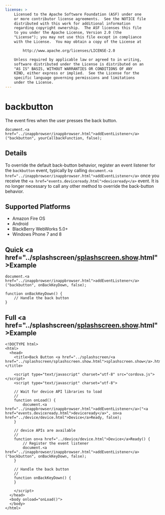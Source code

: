 ```yaml
---
license: >
    Licensed to the Apache Software Foundation (ASF) under one
    or more contributor license agreements.  See the NOTICE file
    distributed with this work for additional information
    regarding copyright ownership.  The ASF licenses this file
    to you under the Apache License, Version 2.0 (the
    "License"); you may not use this file except in compliance
    with the License.  You may obtain a copy of the License at

        http://www.apache.org/licenses/LICENSE-2.0

    Unless required by applicable law or agreed to in writing,
    software distributed under the License is distributed on an
    "AS IS" BASIS, WITHOUT WARRANTIES OR CONDITIONS OF ANY
    KIND, either express or implied.  See the License for the
    specific language governing permissions and limitations
    under the License.
---
```


# backbutton

The event fires when the user presses the back button.

    document.<a href="../inappbrowser/inappbrowser.html">addEventListener</a>("backbutton", yourCallbackFunction, false);

## Details

To override the default back-button behavior, register an event
listener for the `backbutton` event, typically by calling
`document.<a href="../inappbrowser/inappbrowser.html">addEventListener</a>` once you receive the `<a href="events.deviceready.html">deviceready</a>` event.
It is no longer necessary to call any other method to override the
back-button behavior.

## Supported Platforms

- Amazon Fire OS
- Android
- BlackBerry WebWorks 5.0+
- Windows Phone 7 and 8

## Quick <a href="../splashscreen/<a href="../splashscreen/splashscreen.show.html">splashscreen.show</a>.html">Example</a>

    document.<a href="../inappbrowser/inappbrowser.html">addEventListener</a>("backbutton", onBackKeyDown, false);

    function onBackKeyDown() {
        // Handle the back button
    }

## Full <a href="../splashscreen/<a href="../splashscreen/splashscreen.show.html">splashscreen.show</a>.html">Example</a>

    <!DOCTYPE html>
    <html>
      <head>
        <title>Back Button <a href="../splashscreen/<a href="../splashscreen/splashscreen.show.html">splashscreen.show</a>.html">Example</a></title>

        <script type="text/javascript" charset="utf-8" src="cordova.js"></script>
        <script type="text/javascript" charset="utf-8">

        // Wait for device API libraries to load
        //
        function onLoad() {
            document.<a href="../inappbrowser/inappbrowser.html">addEventListener</a>("<a href="events.deviceready.html">deviceready</a>", on<a href="../device/device.html">Device</a>Ready, false);
        }

        // device APIs are available
        //
        function on<a href="../device/device.html">Device</a>Ready() {
            // Register the event listener
            document.<a href="../inappbrowser/inappbrowser.html">addEventListener</a>("backbutton", onBackKeyDown, false);
        }

        // Handle the back button
        //
        function onBackKeyDown() {
        }

        </script>
      </head>
      <body onload="onLoad()">
      </body>
    </html>
